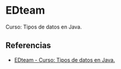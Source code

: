 # EDteam

Curso: Tipos de datos en Java.

## Referencias

* [EDteam - Curso: Tipos de datos en Java.](https://ed.team/cursos/java-datos)
